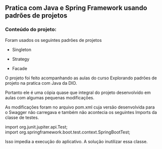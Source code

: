 ## Pratica com Java e Spring Framework usando padrões de projetos

### Conteúdo do projeto:

Foram usados os seguintes padrões de projetos 

- Singleton

- Strategy

- Facade

O projeto foi feito acompanhando as aulas do curso Explorando padrões de projeto na pratica com Java da DIO.

Portanto ele é uma cópia quase que integral do projeto desenvolvido em aulas com algumas pequenas modificações.

As modificações foram no arquivo pom.xml cuja versão desenvolvida para o Swagger não carregava e também não acontecia os seguintes  Imports da classe de testes.

import org.junit.jupiter.api.Test;  
import org.springframework.boot.test.context.SpringBootTest;

Isso impedia a execução do aplicativo. A solução inutilizar essa classe.




